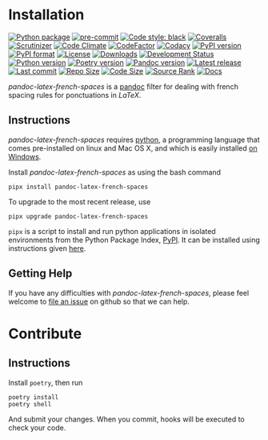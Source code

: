Installation
============

[![Python package](https://github.com/chdemko/pandoc-latex-french-spaces/workflows/Python%20package/badge.svg?branch=develop)](https://github.com/chdemko/pandoc-latex-french-spaces/actions/workflows/python-package.yml)
[![pre-commit](https://img.shields.io/badge/pre--commit-enabled-brightgreen?logo=pre-commit)](https://github.com/pre-commit/pre-commit)
[![Code style: black](https://img.shields.io/badge/code%20style-black-000000.svg)](https://pypi.org/project/black/)
[![Coveralls](https://img.shields.io/coveralls/github/chdemko/pandoc-latex-french-spaces/develop.svg?logo=Codecov&logoColor=white)](https://coveralls.io/github/chdemko/pandoc-latex-french-spaces?branch=develop)
[![Scrutinizer](https://img.shields.io/scrutinizer/g/chdemko/pandoc-latex-french-spaces.svg?logo=scrutinizer)](https://scrutinizer-ci.com/g/chdemko/pandoc-latex-french-spaces/)
[![Code Climate](https://codeclimate.com/github/chdemko/pandoc-latex-french-spaces/badges/gpa.svg)](https://codeclimate.com/github/chdemko/pandoc-latex-french-spaces/)
[![CodeFactor](https://img.shields.io/codefactor/grade/github/chdemko/pandoc-latex-french-spaces/develop.svg?logo=codefactor)](https://www.codefactor.io/repository/github/chdemko/pandoc-latex-french-spaces)
[![Codacy](https://img.shields.io/codacy/grade/2548c9dc7d39429597188a9df6e0d1a0.svg?logo=codacy)](https://app.codacy.com/gh/chdemko/pandoc-latex-french-spaces/dashboard)
[![PyPI version](https://img.shields.io/pypi/v/pandoc-latex-french-spaces.svg?logo=pypi&logoColor=white)](https://pypi.org/project/pandoc-latex-french-spaces/)
[![PyPI format](https://img.shields.io/pypi/format/pandoc-latex-french-spaces.svg?logo=pypi&logoColor=white)](https://pypi.org/project/pandoc-latex-french-spaces/)
[![License](https://img.shields.io/pypi/l/pandoc-latex-french-spaces.svg?logo=pypi&logoColor=white)](https://raw.githubusercontent.com/chdemko/pandoc-latex-french-spaces/develop/LICENSE)
[![Downloads](https://img.shields.io/pypi/dm/pandoc-latex-french-spaces?logo=pypi&logoColor=white)](https://pepy.tech/project/pandoc-latex-french-spaces)
[![Development Status](https://img.shields.io/pypi/status/pandoc-latex-french-spaces.svg?logo=pypi&logoColor=white)](https://pypi.org/project/pandoc-latex-french-spaces/)
[![Python version](https://img.shields.io/pypi/pyversions/pandoc-latex-french-spaces.svg?logo=Python&logoColor=white)](https://pypi.org/project/pandoc-latex-french-spaces/)
[![Poetry version](https://img.shields.io/badge/poetry-1.2%20|%201.3%20|%201.4%20|%201.5%20|%201.6%20|%201.7-blue.svg?logo=poetry)](https://python-poetry.org/)
[![Pandoc version](https://img.shields.io/badge/pandoc-2.11%20|%202.12%20|%202.13%20|%202.14%20|%202.15%20|%202.16%20|%202.17%20|%202.18%20|%202.19%20|%203.0%20|%203.1-blue.svg?logo=markdown)](https://pandoc.org/)
[![Latest release](https://img.shields.io/github/release-date/chdemko/pandoc-latex-french-spaces.svg?logo=github)](https://github.com/chdemko/pandoc-latex-french-spaces/releases)
[![Last commit](https://img.shields.io/github/last-commit/chdemko/pandoc-latex-french-spaces/develop?logo=github)](https://github.com/chdemko/pandoc-latex-french-spaces/commit/develop/)
[![Repo Size](https://img.shields.io/github/repo-size/chdemko/pandoc-latex-french-spaces.svg?logo=github)](http://pandoc-latex-french-spaces.readthedocs.io/en/latest/)
[![Code Size](https://img.shields.io/github/languages/code-size/chdemko/pandoc-latex-french-spaces.svg?logo=github)](http://pandoc-latex-french-spaces.readthedocs.io/en/latest/)
[![Source Rank](https://img.shields.io/librariesio/sourcerank/pypi/pandoc-latex-french-spaces.svg?logo=libraries.io&logoColor=white)](https://libraries.io/pypi/pandoc-latex-french-spaces)
[![Docs](https://img.shields.io/readthedocs/pandoc-latex-french-spaces.svg?logo=read-the-docs&logoColor=white)](http://pandoc-latex-french-spaces.readthedocs.io/en/latest/)

*pandoc-latex-french-spaces* is a [pandoc] filter for dealing with french
spacing rules for ponctuations in *LaTeX*.

[pandoc]: http://pandoc.org/

Instructions
------------

*pandoc-latex-french-spaces* requires [python], a programming language that
comes pre-installed on linux and Mac OS X, and which is easily installed
[on Windows].

Install *pandoc-latex-french-spaces* as using the bash command

~~~{prompt} bash
pipx install pandoc-latex-french-spaces
~~~

To upgrade to the most recent release, use

~~~{prompt} bash
pipx upgrade pandoc-latex-french-spaces
~~~

`pipx` is a script to install and run python applications in isolated
environments from the Python Package Index, [PyPI]. It can be installed
using instructions given [here](https://pipx.pypa.io/stable/).

[python]: https://www.python.org
[on Windows]: https://www.python.org/downloads/windows
[PyPI]: https://pypi.org


Getting Help
------------

If you have any difficulties with *pandoc-latex-french-spaces*, please feel
welcome to [file an issue] on github so that we can help.

[file an issue]: https://github.com/chdemko/pandoc-latex-french-spaces/issues

Contribute
==========

Instructions
------------

Install `poetry`, then run

~~~{prompt} bash
poetry install
poetry shell
~~~

And submit your changes. When you commit, hooks will be executed to check
your code.

